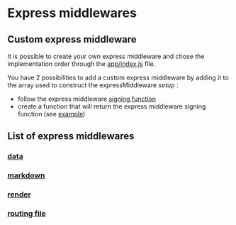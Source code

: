 # Express middlewares

## Custom express middleware

It is possible to create your own express middleware and chose the implementation order through the [app/index.js](https://github.com/jadok/vemsy/tree/master/example/app/index.js) file.

You have 2 possibilities to add a custom express middleware by adding it to the array used to construct the expressMiddleware _setup_ :

- follow the express middleware [signing function](https://github.com/jadok/vemsy/tree/master/src/type/middleware.js)
- create a function that will return the express middleware signing function (see [example](https://github.com/jadok/vemsy/tree/master/src/middleware/routing-file.js))

## List of express middlewares

### [data](./data.md)

### [markdown](./markdown.md)

### [render](./render.md)

### [routing file](./routing-file.md)
